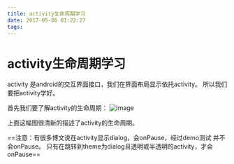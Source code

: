 ```yaml
---
title: activity生命周期学习
date: 2017-05-06 01:22:27
tags:
---
```



# activity生命周期学习

activity 是android的交互界面接口，我们在界面布局显示依托activity。
所以我们要把activity学好。

首先我们要了解activity的生命周期：
![image](http://op7g58imx.bkt.clouddn.com/activity-lifecycle.png)

上面这幅图很清新的描述了activity的生命周期。

==注意：有很多博文说在activity显示dialog，会onPause，经过demo测试 并不会onPause。
 只有在跳转到theme为dialog且透明或半透明的activity，才会onPause==

 